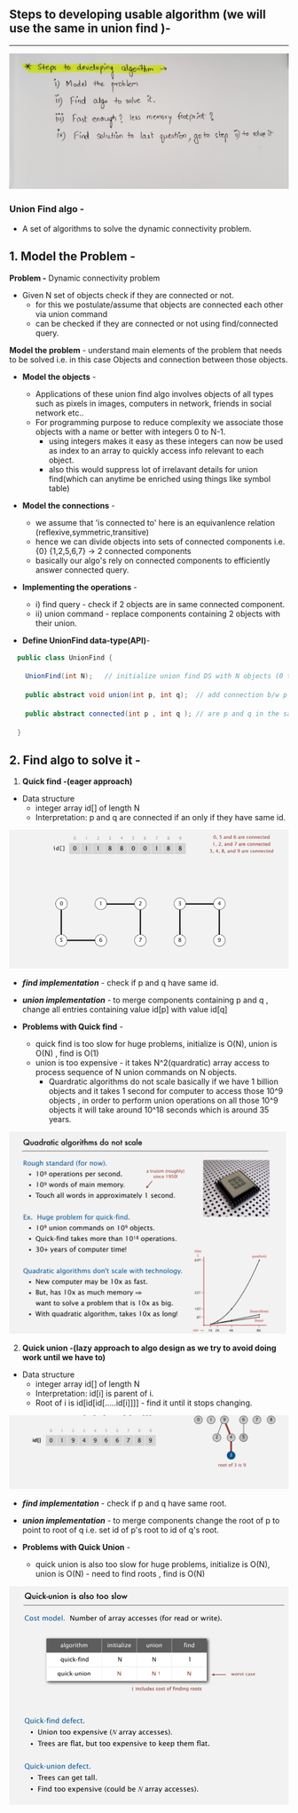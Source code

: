 ## Steps to developing usable algorithm (we will use the same in union find )- 
---------
![alt](/resources/images/01.jpeg) 

### Union Find algo - 
  * A set of algorithms to solve the dynamic connectivity problem.

## 1. Model the Problem - 

**Problem -** Dynamic connectivity problem
  * Given N set of objects check if they are connected or not.
    * for this we postulate/assume that objects are connected each other via union command
    * can be checked if they are connected or not using find/connected query. 


**Model the problem**   - understand main elements of the problem that needs to be solved i.e. in this case Objects and connection between those objects.

  - **Model the objects** - 
    - Applications of these union find algo involves objects of all types such as pixels in images, computers in network, friends in social network etc..
    - For programming purpose to reduce complexity we associate those objects with a name or better with integers 0 to N-1.
      - using integers makes it easy as these integers can now be used as index to an array to quickly access info relevant to each object.
      - also this would suppress lot of irrelavant details for union find(which can anytime be enriched using things like symbol table)
  

  - **Model the connections** - 
    - we assume that 'is connected to' here is an equivanlence relation (reflexive,symmetric,transitive)
    - hence we can divide objects into sets of connected components i.e. {0} {1,2,5,6,7} -> 2 connected components
    - basically our algo's rely on connected components to efficiently answer connected query.


  - **Implementing the operations** - 
    - i) find query - check if 2 objects are in same connected component.
    - ii) union command - replace components containing 2 objects with their union.

  - **Define UnionFind data-type(API)**- 
  ```java
    public class UnionFind {

      UnionFind(int N);   // initialize union find DS with N objects (0 to N-1)
      
      public abstract void union(int p, int q);  // add connection b/w p and q

      public abstract connected(int p , int q ); // are p and q in the same component ??

    }
  
  ```


## 2. Find algo to solve it - 

  1. **Quick find -(eager approach)** 
  - Data structure 
      - integer array id[] of length N
      - Interpretation: p and q are connected if an only if they have same id.


![alt](/resources/images/02.PNG)


  - ***find implementation*** - check if p and q have same id.
  - ***union implementation*** - to merge components containing p and q , change all entries containing value id[p] with value id[q]
    
 - **Problems with Quick find** - 
    * quick find is too slow for huge problems, initialize is O(N), union is O(N) , find is O(1)
    * union is too expensive - it takes N^2(quardratic) array access to process sequence of N union commands on N objects.
      * Quardratic algorithms do not scale basically if we have 1 billion objects and it takes 1 second for computer to access those 10^9 objects , in order to perform
      union operations on all those 10^9 objects it will take around 10^18 seconds which is around 35 years.

![alt](/resources/images/03.PNG)

  2. **Quick union -(lazy approach to algo design as we try to avoid doing work until we have to)** 
  - Data structure 
      - integer array id[] of length N
      - Interpretation: id[i] is parent of i.
      - Root of i is id[id[id[.....id[i]]]] - find it until it stops changing.


![alt](/resources/images/04.PNG)


  - ***find implementation*** - check if p and q have same root.
  - ***union implementation*** - to merge components change the root of p to point to root of q i.e. set id of p's root to id of q's root.
    
 - **Problems with Quick Union** - 
    * quick union is also too slow for huge problems, initialize is O(N), union is O(N) - need to find roots , find is O(N)


![alt](/resources/images/05.PNG)
